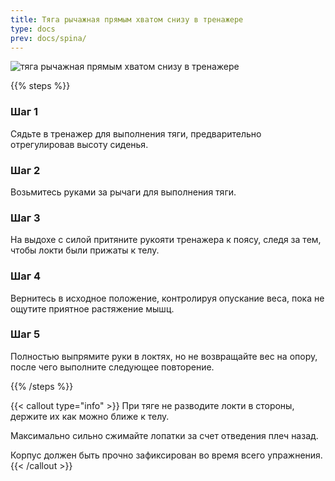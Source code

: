 ```yaml
---
title: Тяга рычажная прямым хватом снизу в тренажере
type: docs
prev: docs/spina/
---
```

![тяга рычажная прямым хватом снизу в тренажере](https://github.com/user-attachments/assets/78691aad-157e-4b0e-94cc-aaf35accbbd2)



{{% steps %}}

### Шаг 1
Сядьте в тренажер для выполнения тяги, предварительно отрегулировав высоту сиденья.

### Шаг 2
Возьмитесь руками за рычаги для выполнения тяги.

### Шаг 3
На выдохе с силой притяните рукояти тренажера к поясу, следя за тем, чтобы локти были прижаты к телу.

### Шаг 4
Вернитесь в исходное положение, контролируя опускание веса, пока не ощутите приятное растяжение мышц.

### Шаг 5
Полностью выпрямите руки в локтях, но не возвращайте вес на опору, после чего выполните следующее повторение.

{{% /steps %}}

{{< callout type="info" >}}
При тяге не разводите локти в стороны, держите их как можно ближе к телу.

﻿﻿Максимально сильно сжимайте лопатки за счет отведения плеч назад.
  
Корпус должен быть прочно зафиксирован во время всего упражнения.
{{< /callout >}}
